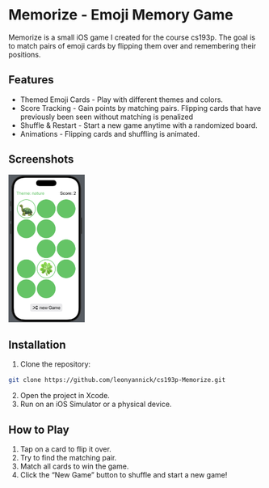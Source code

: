 # Memorize - Emoji Memory Game

Memorize is a small iOS game I created for the course cs193p. The goal is to match pairs of emoji cards by flipping them over and remembering their positions.

## Features

- Themed Emoji Cards - Play with different themes and colors.
- Score Tracking - Gain points by matching pairs. Flipping cards that have previously been seen without matching is penalized
- Shuffle & Restart - Start a new game anytime with a randomized board.
- Animations - Flipping cards and shuffling is animated.

## Screenshots

<img src="images/memorize_screenshot.png" style="width:30%;">

## Installation
    
1.    Clone the repository:
```bash
git clone https://github.com/leonyannick/cs193p-Memorize.git
```
2.    Open the project in Xcode.
3.    Run on an iOS Simulator or a physical device.

## How to Play

1.    Tap on a card to flip it over.
2.    Try to find the matching pair.
3.    Match all cards to win the game.
4.    Click the “New Game” button to shuffle and start a new game!

